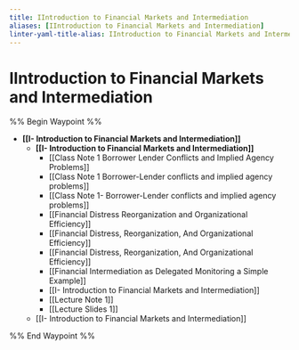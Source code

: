 ```yaml
---
title: IIntroduction to Financial Markets and Intermediation
aliases: [IIntroduction to Financial Markets and Intermediation]
linter-yaml-title-alias: IIntroduction to Financial Markets and Intermediation
---
```


# IIntroduction to Financial Markets and Intermediation

%% Begin Waypoint %%

- **[[I- Introduction to Financial Markets and Intermediation]]**
	- **[[I- Introduction to Financial Markets and Intermediation]]**
		- [[Class Note 1 Borrower Lender Conflicts and Implied Agency Problems]]
		- [[Class Note 1 Borrower-Lender conflicts and implied agency problems]]
		- [[Class Note 1- Borrower-Lender conflicts and implied agency problems]]
		- [[Financial Distress Reorganization and Organizational Efficiency]]
		- [[Financial Distress,     Reorganization,     And Organizational Efficiency]]
		- [[Financial Distress,    Reorganization,    And Organizational Efficiency]]
		- [[Financial Intermediation as Delegated Monitoring a Simple Example]]
		- [[I- Introduction to Financial Markets and Intermediation]]
		- [[Lecture Note 1]]
		- [[Lecture Slides 1]]
	- [[I- Introduction to Financial Markets and Intermediation]]

%% End Waypoint %%